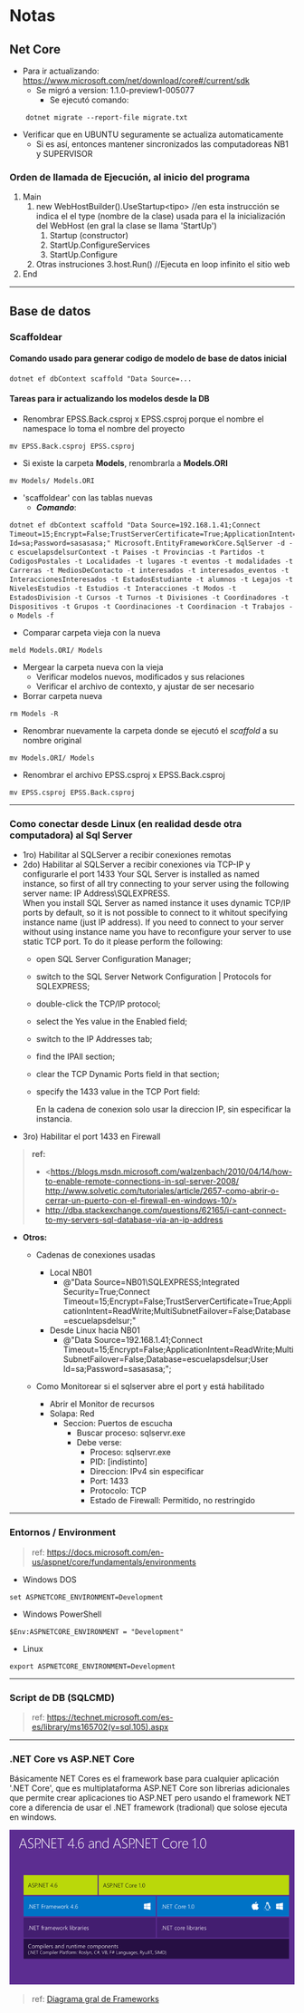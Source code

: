 # Notas

## Net Core

* Para ir actualizando: <https://www.microsoft.com/net/download/core#/current/sdk>
  * Se migró a version: 1.1.0-preview1-005077
    * Se ejecutó comando:

```(sh)
    dotnet migrate --report-file migrate.txt
```

* Verificar que en UBUNTU seguramente se actualiza automaticamente
  * Si es así, entonces mantener sincronizados las computadoreas NB1 y SUPERVISOR

### Orden de llamada de Ejecución, al inicio del programa

1. Main
    1. new WebHostBuilder().UseStartup\<tipo\> //en esta instrucción se indica el  el type (nombre de la clase) usada para el la inicialización del WebHost (en gral la clase se llama 'StartUp')
        1. Startup (constructor)
        2. StartUp.ConfigureServices
        3. StartUp.Configure
    2. Otras instruciones
    3.host.Run()  //Ejecuta en loop infinito el sitio web  
2. End

---

## Base de datos

### Scaffoldear

#### Comando usado para generar codigo de modelo de base de datos inicial

```(sh)
dotnet ef dbContext scaffold "Data Source=...
```

#### Tareas para ir actualizando los modelos desde la DB

* Renombrar EPSS.Back.csproj  x EPSS.csproj porque el nombre el namespace lo toma el nombre del proyecto

```(sh)
mv EPSS.Back.csproj EPSS.csproj
```

* Si existe la carpeta **Models**, renombrarla a **Models.ORI**

```(sh)
mv Models/ Models.ORI
```

* 'scaffoldear' con las tablas nuevas
  * __*Comando*__:  

```(sh)
dotnet ef dbContext scaffold "Data Source=192.168.1.41;Connect Timeout=15;Encrypt=False;TrustServerCertificate=True;ApplicationIntent=ReadWrite;MultiSubnetFailover=False;Database=escuelapsdelsur;User Id=sa;Password=sasasasa;" Microsoft.EntityFrameworkCore.SqlServer -d -c escuelapsdelsurContext -t Paises -t Provincias -t Partidos -t CodigosPostales -t Localidades -t lugares -t eventos -t modalidades -t Carreras -t MediosDeContacto -t interesados -t interesados_eventos -t InteraccionesInteresados -t EstadosEstudiante -t alumnos -t Legajos -t NivelesEstudios -t Estudios -t Interacciones -t Modos -t EstadosDivision -t Cursos -t Turnos -t Divisiones -t Coordinadores -t Dispositivos -t Grupos -t Coordinaciones -t Coordinacion -t Trabajos -o Models -f
```

* Comparar carpeta vieja con la nueva

```(sh)
meld Models.ORI/ Models
```

* Mergear la carpeta nueva con la vieja
  * Verificar modelos nuevos, modificados y sus relaciones
  * Verificar el archivo de contexto, y ajustar de ser necesario
* Borrar carpeta nueva

```(sh)
rm Models -R
```

* Renombrar nuevamente la carpeta donde se ejecutó el *scaffold* a su nombre original

```(sh)
mv Models.ORI/ Models
```

* Renombrar el archivo EPSS.csproj  x EPSS.Back.csproj 

```(sh)
mv EPSS.csproj EPSS.Back.csproj
```

---

### Como conectar desde Linux (en realidad desde otra computadora) al Sql Server

* 1ro) Habilitar al SQLServer a recibir conexiones remotas
* 2do) Habilitar al SQLServer a recibir conexiones via TCP-IP y configurarle el port 1433
    Your SQL Server is installed as named instance, so first of all try connecting to your server using the following server name: IP Address\SQLEXPRESS.  
    When you install SQL Server as named instance it uses dynamic TCP/IP ports by default, so it is not possible to connect to it whitout specifying instance name (just IP address). If you need to connect to your server without using instance name you have to reconfigure your server to use static TCP port. To do it please perform the following:
  * open SQL Server Configuration Manager;
  * switch to the SQL Server Network Configuration | Protocols   for SQLEXPRESS;
  * double-click the TCP/IP protocol;
  * select the Yes value in the Enabled field;
  * switch to the IP Addresses tab;
  * find the IPAll section;
  * clear the TCP Dynamic Ports field in that section;
  * specify the 1433 value in the TCP Port field:

    En la cadena de conexion solo usar la direccion IP, sin especificar la instancia.
* 3ro) Habilitar el port 1433 en Firewall

>__ref:__
>* <https://blogs.msdn.microsoft.com/walzenbach/2010/04/14/how-to-enable-remote-connections-in-sql-server-2008/
http://www.solvetic.com/tutoriales/article/2657-como-abrir-o-cerrar-un-puerto-con-el-firewall-en-windows-10/>
>* <http://dba.stackexchange.com/questions/62165/i-cant-connect-to-my-servers-sql-database-via-an-ip-address>

* __Otros:__
  * Cadenas de conexiones usadas  
    * Local NB01
      * @"Data Source=NB01\SQLEXPRESS;Integrated Security=True;Connect Timeout=15;Encrypt=False;TrustServerCertificate=True;ApplicationIntent=ReadWrite;MultiSubnetFailover=False;Database=escuelapsdelsur;"
    * Desde Linux hacia NB01
      * @"Data Source=192.168.1.41;Connect Timeout=15;Encrypt=False;ApplicationIntent=ReadWrite;MultiSubnetFailover=False;Database=escuelapsdelsur;User Id=sa;Password=sasasasa;";

  * Como Monitorear si el sqlserver abre el port y está habilitado  
    * Abrir el Monitor de recursos
    * Solapa: Red
      * Seccion: Puertos de escucha
        * Buscar proceso: sqlservr.exe 
        * Debe verse:
          * Proceso: sqlservr.exe
          * PID: [indistinto]
          * Direccion: IPv4 sin especificar
          * Port: 1433
          * Protocolo: TCP
          * Estado de Firewall: Permitido, no restringido

---

### Entornos / Environment

> ref: <https://docs.microsoft.com/en-us/aspnet/core/fundamentals/environments>

* Windows DOS

```(dos)
set ASPNETCORE_ENVIRONMENT=Development
```

* Windows PowerShell

```(powershell)
$Env:ASPNETCORE_ENVIRONMENT = "Development"
```

* Linux

```(sh)
export ASPNETCORE_ENVIRONMENT=Development
```

---

### Script de DB (SQLCMD)

> ref: <https://technet.microsoft.com/es-es/library/ms165702(v=sql.105).aspx>

---

### .NET Core vs ASP.NET Core

Básicamente NET Cores es el framework base para cualquier aplicación '.NET Core', que es multiplataforma
ASP.NET Core son librerias adicionales que permite crear aplicaciones tio ASP.NET pero usando el framework 
NET core a diferencia de usar el .NET framework (tradional) que solose ejecuta en windows.

![Diagrama gral de Frameworks](NETCore.png)
> ref: [Diagrama gral de Frameworks](<https://www.hanselman.com/blog/ASPNET5IsDeadIntroducingASPNETCore10AndNETCore10.aspx>)